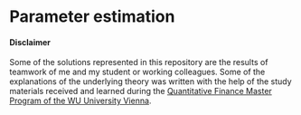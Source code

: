 # Parameter estimation



#### Disclaimer

Some of the solutions represented in this repository are the results of teamwork of me and my student or working colleagues. Some of the explanations of the underlying theory was written with the help of the study materials received and learned during the [Quantitative Finance Master Program of the WU University Vienna](https://www.wu.ac.at/studium/master/quantitative-finance/overview).
